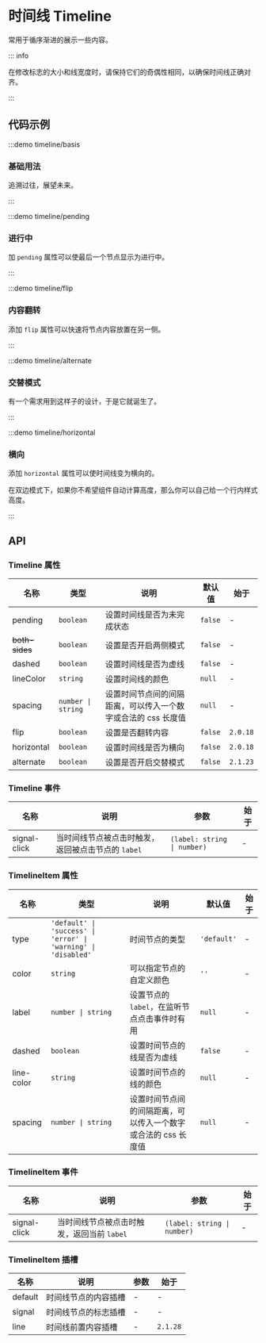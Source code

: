 # 时间线 Timeline

常用于循序渐进的展示一些内容。

::: info

在修改标志的大小和线宽度时，请保持它们的奇偶性相同，以确保时间线正确对齐。

:::

## 代码示例

:::demo timeline/basis

### 基础用法

追溯过往，展望未来。

:::

:::demo timeline/pending

### 进行中

加 `pending` 属性可以使最后一个节点显示为进行中。

:::

:::demo timeline/flip

### 内容翻转

添加 `flip` 属性可以快速将节点内容放置在另一侧。

:::

:::demo timeline/alternate

### 交替模式

有一个需求用到这样子的设计，于是它就诞生了。

:::

:::demo timeline/horizontal

### 横向

添加 `horizontal` 属性可以使时间线变为横向的。

在双边模式下，如果你不希望组件自动计算高度，那么你可以自己给一个行内样式高度。

:::

## API

### Timeline 属性

| 名称           | 类型               | 说明                                                          | 默认值  | 始于     |
| -------------- | ------------------ | ------------------------------------------------------------- | ------- | -------- |
| pending        | `boolean`          | 设置时间线是否为未完成状态                                    | `false` | -        |
| ~~both-sides~~ | `boolean`          | 设置是否开启两侧模式                                          | `false` | -        |
| dashed         | `boolean`          | 设置时间线是否为虚线                                          | `false` | -        |
| lineColor      | `string`           | 设置时间线的颜色                                              | `null`  | -        |
| spacing        | `number \| string` | 设置时间节点间的间隔距离，可以传入一个数字或合法的 css 长度值 | `null`  | -        |
| flip           | `boolean`          | 设置是否翻转内容                                              | `false` | `2.0.18` |
| horizontal     | `boolean`          | 设置时间线是否为横向                                          | `false` | `2.0.18` |
| alternate      | `boolean`          | 设置是否开启交替模式                                          | `false` | `2.1.23` |

### Timeline 事件

| 名称         | 说明                                               | 参数                        | 始于 |
| ------------ | -------------------------------------------------- | --------------------------- | ---- |
| signal-click | 当时间线节点被点击时触发，返回被点击节点的 `label` | `(label: string \| number)` | -    |

### TimelineItem 属性

| 名称       | 类型                                                           | 说明                                                          | 默认值      | 始于 |
| ---------- | -------------------------------------------------------------- | ------------------------------------------------------------- | ----------- | ---- |
| type       | `'default' \| 'success' \| 'error' \| 'warning' \| 'disabled'` | 时间节点的类型                                                | `'default'` | -    |
| color      | `string`                                                       | 可以指定节点的自定义颜色                                      | `''`        | -    |
| label      | `number \| string`                                             | 设置节点的 `label`，在监听节点点击事件时有用                  | `null`      | -    |
| dashed     | `boolean`                                                      | 设置时间节点的线是否为虚线                                    | `false`     | -    |
| line-color | `string`                                                       | 设置时间节点的线的颜色                                        | `null`      | -    |
| spacing    | `number \| string`                                             | 设置时间节点间的间隔距离，可以传入一个数字或合法的 css 长度值 | `null`      | -    |

### TimelineItem 事件

| 名称         | 说明                                       | 参数                        | 始于 |
| ------------ | ------------------------------------------ | --------------------------- | ---- |
| signal-click | 当时间线节点被点击时触发，返回当前 `label` | `(label: string \| number)` | -    |

### TimelineItem 插槽

| 名称    | 说明                 | 参数 | 始于     |
| ------- | -------------------- | ---- | -------- |
| default | 时间线节点的内容插槽 | -    | -        |
| signal  | 时间线节点的标志插槽 | -    | -        |
| line    | 时间线前置内容插槽   | -    | `2.1.28` |
